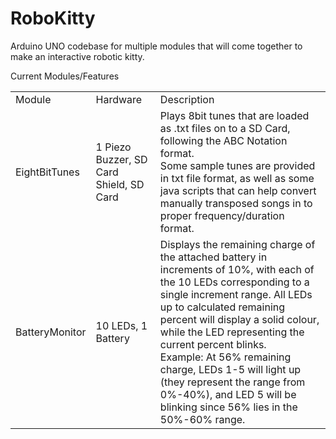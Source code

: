 RoboKitty
=========

Arduino UNO codebase for multiple modules that will come together to make an interactive robotic kitty. <br>

Current Modules/Features

<table>
  <tr>
    <td>Module</td>
    <td>Hardware</td>
    <td>Description</td>
  </tr>
  <tr>
    <td>EightBitTunes</td>
    <td>1 Piezo Buzzer, SD Card Shield, SD Card</td>
    <td>
      Plays 8bit tunes that are loaded as .txt files on to a SD Card, following the ABC Notation format.<br>
      Some sample tunes are provided in txt file format, as well as some java scripts that can help convert manually transposed songs in to proper frequency/duration format.<br>
    </td>
  </tr>
  <tr>
    <td>BatteryMonitor</td>
    <td>10 LEDs, 1 Battery</td>
    <td>
      Displays the remaining charge of the attached battery in increments of 10%, with each of the 10 LEDs corresponding to a single increment range.  All LEDs up to calculated remaining percent will display a solid colour, while the LED representing the current percent blinks.<br>
      Example: At 56% remaining charge, LEDs 1-5 will light up (they represent the range from 0%-40%), and LED 5 will be blinking since 56% lies in the 50%-60% range.
    </td>
  </tr>
</table>
